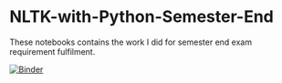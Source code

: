 # NLTK-with-Python-Semester-End
These notebooks contains the work I did for semester end exam requirement fulfilment.

[![Binder](https://mybinder.org/badge_logo.svg)](https://mybinder.org/v2/gh/munendra7777/NLTK-with-Python-Semester-End/master)
